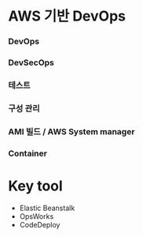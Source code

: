 # AWS 기반  DevOps
### DevOps
### DevSecOps
###
### 테스트
### 구성 관리
### AMI 빌드 / AWS System manager
### Container
#

# Key tool
* Elastic Beanstalk
* OpsWorks
* CodeDeploy
